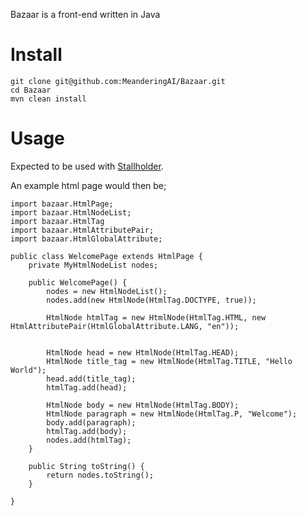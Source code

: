 Bazaar is a front-end written in Java

# Install

```
git clone git@github.com:MeanderingAI/Bazaar.git
cd Bazaar
mvn clean install
```

# Usage

Expected to be used with [Stallholder](https://github.com/MeanderingAI/Stallholder).

An example html page would then be;
```
import bazaar.HtmlPage;
import bazaar.HtmlNodeList;
import bazaar.HtmlTag
import bazaar.HtmlAttributePair;
import bazaar.HtmlGlobalAttribute;

public class WelcomePage extends HtmlPage {
    private MyHtmlNodeList nodes;

    public WelcomePage() {
        nodes = new HtmlNodeList();
        nodes.add(new HtmlNode(HtmlTag.DOCTYPE, true));

        HtmlNode htmlTag = new HtmlNode(HtmlTag.HTML, new HtmlAttributePair(HtmlGlobalAttribute.LANG, "en"));


        HtmlNode head = new HtmlNode(HtmlTag.HEAD);
        HtmlNode title_tag = new HtmlNode(HtmlTag.TITLE, "Hello World");
        head.add(title_tag);
        htmlTag.add(head);

        HtmlNode body = new HtmlNode(HtmlTag.BODY);
        HtmlNode paragraph = new HtmlNode(HtmlTag.P, "Welcome");
        body.add(paragraph);
        htmlTag.add(body);
        nodes.add(htmlTag);
    }

    public String toString() {
        return nodes.toString();
    }
    
}
```
